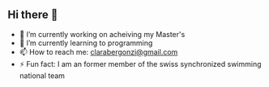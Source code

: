 ## Hi there 👋

- 🔭 I’m currently working on acheiving my Master's
- 🌱 I’m currently learning to programming
- 📫 How to reach me: clarabergonzi@gmail.com
- ⚡ Fun fact: I am an former member of the swiss synchronized swimming national team 
